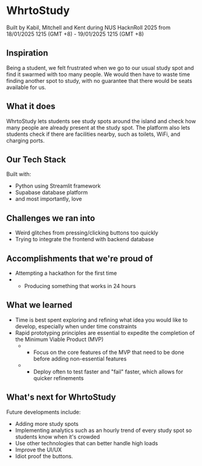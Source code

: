 # WhrtoStudy
Built by Kabil, Mitchell and Kent during NUS HacknRoll 2025 from 18/01/2025 1215 (GMT +8) - 19/01/2025 1215 (GMT +8)

## Inspiration
Being a student, we felt frustrated when we go to our usual study spot and find it swarmed with too many people. We would then have to waste time finding another spot to study, with no guarantee that there would be seats available for us.

## What it does
WhrtoStudy lets students see study spots around the island and check how many people are already present at the study spot. The platform also lets students check if there are facilities nearby, such as toilets, WiFi, and charging ports.

## Our Tech Stack
Built with:
* Python using Streamlit framework
* Supabase database platform
* and most importantly, love

## Challenges we ran into
* Weird glitches from pressing/clicking buttons too quickly
* Trying to integrate the frontend with backend database

## Accomplishments that we're proud of
* Attempting a hackathon for the first time
* * Producing something that works in 24 hours

## What we learned
* Time is best spent exploring and refining what idea you would like to develop, especially when under time constraints
* Rapid prototyping principles are essential to expedite the completion of the Minimum Viable Product (MVP)
  * * Focus on the core features of the MVP that need to be done before adding non-essential features
  * * Deploy often to test faster and "fail" faster, which allows for quicker refinements

## What's next for WhrtoStudy
Future developments include:
* Adding more study spots
* Implementing analytics such as an hourly trend of every study spot so students know when it's crowded
* Use other technologies that can better handle high loads
* Improve the UI/UX
* Idiot proof the buttons.
